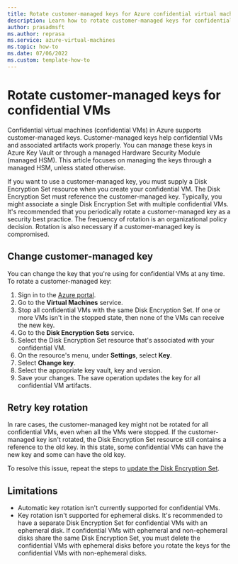 ```yaml
---
title: Rotate customer-managed keys for Azure confidential virtual machines
description: Learn how to rotate customer-managed keys for confidential virtual machines (confidential VMs) in Azure.
author: prasadmsft
ms.author: reprasa
ms.service: azure-virtual-machines
ms.topic: how-to
ms.date: 07/06/2022
ms.custom: template-how-to
---
```


# Rotate customer-managed keys for confidential VMs

Confidential virtual machines (confidential VMs) in Azure supports customer-managed keys. Customer-managed keys help confidential VMs and associated artifacts work properly. You can manage these keys in Azure Key Vault or through a managed Hardware Security Module (managed HSM). This article focuses on managing the keys through a managed HSM, unless stated otherwise.

If you want to use a customer-managed key, you must supply a Disk Encryption Set resource when you create your confidential VM. The Disk Encryption Set must reference the customer-managed key. Typically, you might associate a single Disk Encryption Set with multiple confidential VMs.
It's recommended that you periodically rotate a customer-managed key as a security best practice. The frequency of rotation is an organizational policy decision. Rotation is also necessary if a customer-managed key is compromised. 

## Change customer-managed key

You can change the key that you're using for confidential VMs at any time. To rotate a customer-managed key:

1. Sign in to the [Azure portal](https://portal.azure.com).
1. Go to the **Virtual Machines** service.
1. Stop all confidential VMs with the same Disk Encryption Set. If one or more VMs isn't in the stopped state, then none of the VMs can receive the new key.
1. Go to the **Disk Encryption Sets** service.
1. Select the Disk Encryption Set resource that's associated with your confidential VM.
1. On the resource's menu, under **Settings**, select **Key**.
1. Select **Change key**.
1. Select the appropriate key vault, key and version.
1. Save your changes. The save operation updates the key for all confidential VM artifacts.

## Retry key rotation

In rare cases, the customer-managed key might not be rotated for all confidential VMs, even when all the VMs were stopped. If the customer-managed key isn't rotated, the Disk Encryption Set resource still contains a reference to the old key. In this state, some confidential VMs can have the new key and some can have the old key.

To resolve this issue, repeat the steps to [update the Disk Encryption Set](#change-customer-managed-key).

## Limitations

- Automatic key rotation isn't currently supported for confidential VMs.
- Key rotation isn't supported for ephemeral disks. It's recommended to have a separate Disk Encryption Set for confidential VMs with an ephemeral disk. If confidential VMs with ephemeral and non-ephemeral disks share the same Disk Encryption Set, you must delete the confidential VMs with ephemeral disks before you rotate the keys for the confidential VMs with non-ephemeral disks.
